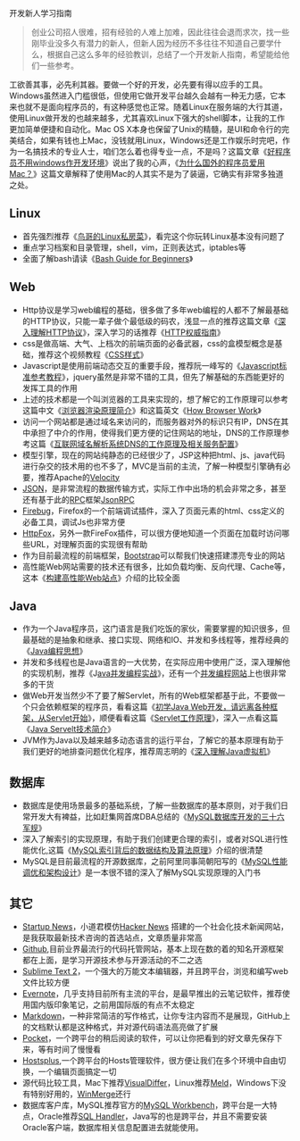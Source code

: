 开发新人学习指南

>创业公司招人很难，招有经验的人难上加难，因此往往会退而求次，找一些刚毕业没多久有潜力的新人，但新人因为经历不多往往不知道自己要学什么，根据自己这么多年的经验教训，总结了一个开发新人指南，希望能给他们一些参考。


工欲善其事，必先利其器。要做一个好的开发，必先要有得以应手的工具。Windows虽然进入门槛很低，但使用它做开发平台越久会越有一种无力感，它本来也就不是面向程序员的，有这种感觉也正常。随着Linux在服务端的大行其道，使用Linux做开发的也越来越多，尤其喜欢Linux下强大的shell脚本，让我的工作更加简单便捷和自动化。Mac OS X本身也保留了Unix的精髓，是UI和命令行的完美结合，如果有钱也上Mac，没钱就用Linux，Windows还是工作娱乐时完吧，作为一名搞技术的专业人士，咱们怎么着也得专业一点，不是吗？这篇文章《[好程序员不用windows作开发环境](http://jianshu.io/p/3006d1cdd8ff)》说出了我的心声，《[为什么国外的程序员爱用Mac？](http://www.vpsee.com/2009/06/why-programmers-love-mac/)》这篇文章解释了使用Mac的人其实不是为了装逼，它确实有非常多独道之处。


## Linux
* 首先强烈推荐《[鸟哥的Linux私房菜](http://linux.vbird.org/)》，看完这个你玩转Linux基本没有问题了 
* 重点学习档案和目录管理，shell，vim，正则表达式，iptables等
* 全面了解bash请读《[Bash Guide for Beginners](http://tille.garrels.be/training/bash/)》

## Web
* Http协议是学习web编程的基础，很多做了多年web编程的人都不了解最基础的HTTP协议，只能一辈子做个最低级的码农，浅显一点的推荐这篇文章《[深入理解HTTP协议](http://wenku.baidu.com/view/b05bc7df5022aaea998f0feb.html)》，深入学习的话推荐《[HTTP权威指南](http://book.douban.com/subject/10746113/)》
* css是做高端、大气、上档次的前端页面的必备武器，css的盒模型概念是基础，推荐这个视频教程《[CSS样式](http://itercast.com/library/3/course/45)》
* Javascript是使用前端动态交互的重要手段，推荐阮一峰写的《[Javascript标准参考教程](http://javascript.ruanyifeng.com/)》，jquery虽然是非常不错的工具，但先了解基础的东西能更好的发挥工具的作用
* 上述的技术都是一个叫浏览器的工具来实现的，想了解它的工作原理可以参考这篇中文《[浏览器渲染原理简介](http://coolshell.cn/articles/9666.html)》和这篇英文《[How Browser Work](http://taligarsiel.com/Projects/howbrowserswork1.htm)》
* 访问一个网站都是通过域名来访问的，而服务器对外的标识只有IP，DNS在其中承担了中介的作用，使得我们更方便的记住网站的地址，DNS的工作原理参考这篇《[互联网域名解析系统DNS的工作原理及相关服务配置](http://guodayong.blog.51cto.com/263451/1173678)》
* 模型引擎，现在的网站纯静态的已经很少了，JSP这种把html、js、java代码进行杂交的技术用的也不多了，MVC是当前的主流，了解一种模型引擎确有必要，推荐Apache的[Velocity](http://velocity.apache.org/engine/devel/user-guide.html)
* [JSON](http://www.json.org/json-zh.html)，是非常流程的数据传输方式，实际工作中出场的机会非常之多，甚至还有基于此的[RPC](http://en.wikipedia.org/wiki/Remote_procedure_call)框架[JsonRPC](http://en.wikipedia.org/wiki/JSON-RPC)
* [Firebug](http://getfirebug.com/)，Firefox的一个前端调试插件，深入了页面元素的html、css定义的必备工具，调试Js也非常方便
* [HttpFox](https://addons.mozilla.org/zh-cn/firefox/addon/httpfox/)，另外一款FireFox插件，可以很方便地知道一个页面在加载时访问哪些URL，对理解页面的实现很有帮助
* 作为目前最流程的前端框架，[Bootstrap](http://www.bootcss.com/)可以帮我们快速搭建漂亮专业的网站
* 高性能Web网站需要的技术还有很多，比如负载均衡、反向代理、Cache等，这本《[构建高性能Web站点](http://book.douban.com/subject/3924175/)》介绍的比较全面
 
## Java
* 作为一个Java程序员，这门语言是我们吃饭的家伙，需要掌握的知识很多，但最基础的是抽象和继承、接口实现、网络和IO、并发和多线程等，推荐经典的《[Java编程思想](http://book.douban.com/subject/1101158/)》
* 并发和多线程也是Java语言的一大优势，在实际应用中使用广泛，深入理解他的实现机制，推荐《J[ava并发编程实战](http://book.douban.com/subject/10484692/)》，还有一个[并发编程网站](http://ifeve.com/)上也很非常多的干货
* 做Web开发当然少不了要了解Servlet，所有的Web框架都基于此，不要做一个只会依赖框架的程序员，看看这篇《[初学Java Web开发，请远离各种框架，从Servlet开始](http://www.oschina.net/question/12_52027)》，顺便看看这篇《[Servlet工作原理](http://www.ibm.com/developerworks/cn/java/j-lo-servlet/)》，深入一点看这篇《[Java Servelt技术简介](http://www.ibm.com/developerworks/cn/education/java/j-intserv/index.html)》
* JVM作为Java以及越来越多动态语言的运行平台，了解它的基本原理有助于我们更好的地排查问题优化程序，推荐周志明的《[深入理解Java虚拟机](http://book.douban.com/subject/6522893/)》

## 数据库
* 数据库是使用场景最多的基础系统，了解一些数据库的基本原则，对于我们日常开发大有裨益，比如赶集网首席DBA总结的《[MySQL数据库开发的三十六军规](http://ishare.iask.sina.com.cn/f/20250459.html)》
* 深入了解索引的实现原理，有助于我们创建更合理的索引，或者对SQL进行性能优化,这篇《[MySQL索引背后的数据结构及算法原理](http://blog.codinglabs.org/articles/theory-of-mysql-index.html)》介绍的很清楚
* MySQL是目前最流程的开源数据库，之前阿里同事简朝阳写的《[MySQL性能调优和架构设计](http://book.douban.com/subject/3729677/)》是一本很不错的深入了解MySQL实现原理的入门书

## 其它
* [Startup News](http://news.dbanotes.net/)，小道君模仿[Hacker News](https://news.ycombinator.com/) 搭建的一个社会化技术新闻网站，是我获取最新技术咨询的首选站点，文章质量非常高
* [Github](https://github.com/),目前业界最流行的代码托管网站，基本上现在数的着的知名开源框架都在上面，是学习开源技术参与开源活动的不二之选
* [Sublime Text 2](http://www.sublimetext.com/)，一个强大的万能文本编辑器，并且跨平台，浏览和编写web文件比较方便
* [Evernote](https://evernote.com/)，几乎支持目前所有主流的平台，是最早推出的云笔记软件，推荐使用国内版印象笔记，之前用国际版的有点不太稳定
* [Markdown](http://wowubuntu.com/markdown/)，一种非常简洁的写作格式，让你专注内容而不是展现，GitHub上的文档默认都是这种格式，并对源代码语法高亮做了扩展
* [Pocket](http://getpocket.com/)，一个跨平台的稍后阅读的软件，可以让你把看到的好文章先保存下来，等有时间了慢慢看
* [Hostsplus](http://yaniswang.com/frontend/2012/08/07/hostsplus/),一个跨平台的Hosts管理软件，很方便让我们在多个环境中自由切换，一个编辑页面搞定一切
* 源代码比较工具，Mac下推荐[VisualDiffer](http://visualdiffer.com/)，Linux推荐[Meld](http://meldmerge.org/)，Windows下没有特别好用的，[WinMerge](http://winmerge.org/)还行
* 数据库客户库，MySQL推荐官方的[MySQL Workbench](http://www.mysql.com/products/workbench/)，跨平台是一大特点，Oracle推荐[SQL Handler](http://www.onlinedown.net/soft/91179.htm)，Java写的也是跨平台，并且不需要安装Oracle客户端，数据库相关信息配置进去就能使用。